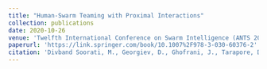 ```yaml
---
title: "Human-Swarm Teaming with Proximal Interactions"
collection: publications
date: 2020-10-26
venue: 'Twelfth International Conference on Swarm Intelligence (ANTS 2020)'
paperurl: 'https://link.springer.com/book/10.1007%2F978-3-030-60376-2'
citation: 'Divband Soorati, M., Georgiev, D., Ghofrani, J., Tarapore, D. and Ramchurn, S. (2020). &quot;Human-Swarm Teaming with Proximal Interactions.&quot; In: Swarm Intelligence. ANTS 2020, LNCS 12421.'
---
```

